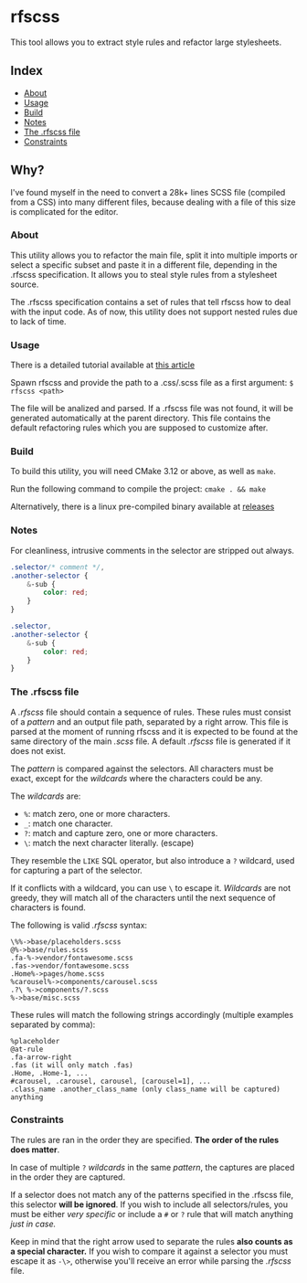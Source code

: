 # rfscss

This tool allows you to extract style rules and refactor large stylesheets.

## Index

-   <a href="#about">About</a>
-   <a href="#usage">Usage</a>
-   <a href="#build">Build</a>
-   <a href="#notes">Notes</a>
-   <a href="#rfscss_file">The .rfscss file</a>
-   <a href="#constraints">Constraints</a>

## Why?

I've found myself in the need to convert a 28k+ lines SCSS file (compiled from a CSS) into many different files, because dealing with a file of this size is complicated for the editor.

<h3 id="about">About</h3>

This utility allows you to refactor the main file, split it into multiple imports or select a specific subset and paste it in a different file, depending in the .rfscss specification. It allows you to steal style rules from a stylesheet source.

The .rfscss specification contains a set of rules that tell rfscss how to deal with the input code. As of now, this utility does not support nested rules due to lack of time.

<h3 id="usage">Usage</h3>

There is a detailed tutorial available at <a href="https://coals.live/blog/refactor-large-scss-into-multiple-files">this article</a>

Spawn rfscss and provide the path to a .css/.scss file as a first argument:
`$ rfscss <path>`

The file will be analized and parsed. If a .rfscss file was not found, it will be generated automatically at the parent directory. This file contains the default refactoring rules which you are supposed to customize after.

<h3 id="build">Build</h3>

To build this utility, you will need CMake 3.12 or above, as well as `make`.

Run the following command to compile the project:
`cmake . && make`

Alternatively, there is a linux pre-compiled binary available at <a href="https://github.com/coalio/rfscss/releases">releases</a>

<h3 id="notes">Notes</h3>

For cleanliness, intrusive comments in the selector are stripped out always.

```scss
.selector/* comment */,
.another-selector {
    &-sub {
        color: red;
    }
}

.selector,
.another-selector {
    &-sub {
        color: red;
    }
}
```

<h3 id="rfscss_file">The .rfscss file</h3>

A _.rfscss_ file should contain a sequence of rules. These rules must consist of a _pattern_ and an output file path, separated by a right arrow. This file is parsed at the moment of running rfscss and it is expected to be found at the same directory of the main _.scss_ file. A default _.rfscss_ file is generated if it does not exist.

The _pattern_ is compared against the selectors. All characters must be exact, except for the _wildcards_ where the characters could be any.

The _wildcards_ are:

-   `%`: match zero, one or more characters.
-   `_`: match one character.
-   `?`: match and capture zero, one or more characters.
-   `\`: match the next character literally. (escape)

They resemble the `LIKE` SQL operator, but also introduce a `?` wildcard, used for capturing a part of the selector.

If it conflicts with a wildcard, you can use `\` to escape it. _Wildcards_ are not greedy, they will match all of the characters until the next sequence of characters is found.

The following is valid _.rfscss_ syntax:

```
\%%->base/placeholders.scss
@%->base/rules.scss
.fa-%->vendor/fontawesome.scss
.fas->vendor/fontawesome.scss
.Home%->pages/home.scss
%carousel%->components/carousel.scss
.?\ %->components/?.scss
%->base/misc.scss
```

These rules will match the following strings accordingly (multiple examples separated by comma):

```
%placeholder
@at-rule
.fa-arrow-right
.fas (it will only match .fas)
.Home, .Home-1, ...
#carousel, .carousel, carousel, [carousel=1], ...
.class_name .another_class_name (only class_name will be captured)
anything
```

<h3 id="constraints">Constraints</h3>

The rules are ran in the order they are specified. **The order of the rules does matter**.

In case of multiple `?` _wildcards_ in the same _pattern_, the captures are placed in the order they are captured.

If a selector does not match any of the patterns specified in the .rfscss file, this selector **will be ignored**. If you wish to include all selectors/rules, you must be either _very specific_ or include a `#` or `?` rule that will match anything _just in case._

Keep in mind that the right arrow used to separate the rules **also counts as a special character.** If you wish to compare it against a selector you must escape it as `-\>`, otherwise you'll receive an error while parsing the _.rfscss_ file.
